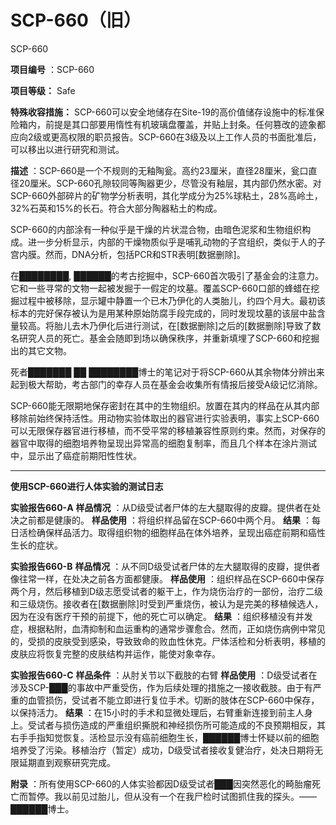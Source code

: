 # SCP-660（旧）
                        



SCP-660



**项目编号** ：SCP-660

**项目等级：** Safe

**特殊收容措施：** SCP-660可以安全地储存在Site-19的高价值储存设施中的标准保险箱内，前提是其口部要用惰性有机玻璃盘覆盖，并贴上封条。任何篡改的迹象都应向2级或更高权限的职员报告。SCP-660在3级及以上工作人员的书面批准后，可以移出以进行研究和测试。

**描述** ：SCP-660是一个不规则的无釉陶瓮。高约23厘米，直径28厘米，瓮口直径20厘米。SCP-660孔隙较同等陶器更少，尽管没有釉层，其内部仍然水密。对SCP-660外部碎片的矿物学分析表明，其化学成分为25%球粘土，28%高岭土，32%石英和15%的长石。符合大部分陶器粘土的构成。

SCP-660的内部涂有一种似乎是干燥的片状混合物，由暗色泥浆和生物组织构成。进一步分析显示，内部的干燥物质似乎是哺乳动物的子宫组织，类似于人的子宫内膜。然而，DNA分析，包括PCR和STR表明[数据删除]。

在████████, ██████的考古挖掘中，SCP-660首次吸引了基金会的注意力。它和一些寻常的文物一起被发掘于一假定的坟墓。覆盖SCP-660口部的蜂蜡在挖掘过程中被移除，显示罐中静置一个已木乃伊化的人类胎儿，约四个月大。最初该标本的完好保存被认为是用某种原始防腐手段完成的，同时发现坟墓的该层中盐含量较高。将胎儿去木乃伊化后进行测试，在[数据删除]之后的[数据删除]导致了数名研究人员的死亡。基金会随即到场以确保秩序，并重新填埋了SCP-660和挖掘出的其它文物。

死者███████ ██ ████████博士的笔记对于将SCP-660从其余物体分辨出来起到极大帮助，考古部门的幸存人员在基金会收集所有情报后接受A级记忆消除。

SCP-660能无限期地保存密封在其中的生物组织。放置在其内的样品在从其内部移除前始终保持活性。用动物实验体取出的器官进行实验表明，事实上SCP-660可以无限保存器官进行移植，而不受平常的移植兼容性原则约束。然而，对保存的器官中取得的细胞培养物呈现出异常高的细胞复制率，而且几个样本在涂片测试中，显示出了癌症前期阳性性状。


---

**使用SCP-660进行人体实验的测试日志** 

**实验报告660-A** 
**样品情况** ：从D级受试者尸体的左大腿取得的皮瓣。提供者在处决之前都是健康的。
**样品使用** ：将组织样品留在SCP-660中两个月。
**结果** ：每日活检确保样品活力。取得组织物的细胞样品在体外培养，呈现出癌症前期和癌性生长的症状。

**实验报告660-B** 
**样品情况** ：从不同D级受试者尸体的左大腿取得的皮瓣，提供者像往常一样，在处决之前各方面都健康。
**样品使用** ：组织样品在SCP-660中保存两个月，然后移植到D级志愿受试者的躯干上，作为烧伤治疗的一部份，治疗二级和三级烧伤。接收者在[数据删除]时受到严重烧伤，被认为是完美的移植候选人，因为在没有医疗干预的前提下，他的死亡可以确定。
**结果** ：组织移植没有并发症，根据粘附，血清抑制和血运重构的通常步骤愈合。然而，正如烧伤病例中常见的，受损的皮肤受到感染，导致致命的败血性休克。尸体活检和分析表明，移植的皮肤应将恢复完整的皮肤结构并运作，能使对象幸存。

**实验报告660-C** 
**样品条件** ：从肘关节以下截肢的右臂
**样品使用** ：D级受试者在涉及SCP-███的事故中严重受伤，作为后续处理的措施之一接收截肢。由于有严重的血管损伤，受试者不能立即进行复位手术。切断的肢体在SCP-660中保存，以保持活力。
**结果** ：在15小时的手术和显微处理后，右臂重新连接到前主人身上。受试者与损伤造成的严重组织撕脱和神经损伤所可能造成的不良预期相反，其右手手指知觉恢复。活检显示没有癌前细胞生长，██████博士怀疑以前的细胞培养受了污染。移植治疗（暂定）成功，D级受试者接收复健治疗，处决日期将无限延期直到观察研究完成。

**附录** ：所有使用SCP-660的人体实验都因D级受试者███因突然恶化的畸胎瘤死亡而暂停。我以前见过胎儿，但从没有一个在我尸检时试图抓住我的探头。——██████博士。


                    